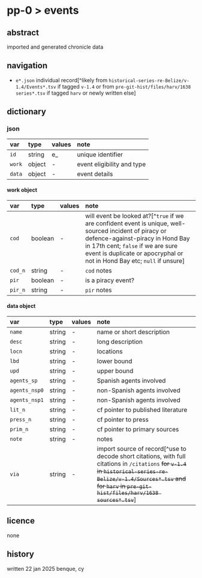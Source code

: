 # pp-0 > events
## abstract
imported and generated chronicle data

## navigation
- `e*.json` individual record[^likely from `historical-series-re-Belize/v-1.4/Events*.tsv` if tagged `v-1.4` or from `pre-git-hist/files/harv/1638 series*.tsv` if tagged `harv` or newly written else]

## dictionary
### json
| var | type | values | note |
|:--|:--|:--|:--|
| `id` | string | e_ | unique identifier |
| `work` | object | - | event eligibility and type |
| `data` | object | - | event details |

#### work object
| var | type | values | note |
|:--|:--|:--|:--|
| `cod` | boolean | - | will event be looked at?[^`true` if we are confident event is unique, well-sourced incident of piracy or defence-against-piracy in Hond Bay in 17th cent; `false` if we are sure event is duplicate or apocryphal or not in Hond Bay etc; `null` if unsure] |
| `cod_n` | string | - | `cod` notes |
| `pir` | boolean | - | is a piracy event? |
| `pir_n` | string | - | `pir` notes |

#### data object
| var | type | values | note |
|:--|:--|:--|:--|
| `name` | string | - | name or short description |
| `desc` | string | - | long description |
| `locn` | string | - | locations |
| `lbd` | string | - | lower bound |
| `upd` | string | - | upper bound |
| `agents_sp` | string | - | Spanish agents involved |
| `agents_nsp0` | string | - | non-Spanish agents involved |
| `agents_nsp1` | string | - | non-Spanish agents involved |
| `lit_n` | string | - | cf pointer to published literature |
| `press_n` | string | - | cf pointer to press |
| `prim_n` | string | - | cf pointer to primary sources |
| `note` | string | - | notes |
| `via` | string | - | import source of record[^use to decode short citations, with full citations in `/citations` ~~for `v-1.4` in `historical-series-re-Belize/v-1.4/Sources*.tsv` and for `harv` in `pre-git-hist/files/harv/1638 sources*.tsv`~~] |

## licence
none

## history
written 22 jan 2025 benque, cy